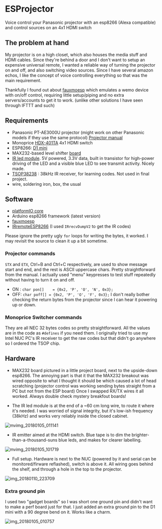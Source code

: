 # ESProjector
Voice control your Panasonic projector with an esp8266 (Alexa compatible) and control sources on an 4x1 HDMI switch

## The problem at hand
My projector is on a high closet, which also houses the media stuff and HDMI cables. Since they're behind a door and I don't want to setup an expensive universal remote, I wanted a reliable way of turning the projector on and off, and also switching video sources.
Since I have several amazon echos, I like the concept of voice controlling everything so that was the main requirement. 

Thankfully I found out about [fauxmoesp] which emulates a wemo device with on/off control, requiring little setup/piping and no extra servers/accounts to get it to work. (unlike other solutions I have seen through IFTTT and such)

## Requirements
* Panasonic PT-AE3000U projector (might work on other Panasonic models if they use the same protocol) [Projector manual][controlspec]
* Monoprice [HDX-401TA][hdmiswitch] 4x1 HDMI switch
* ESP8266: [D1 mini][d1mini]
* MAX232-based level shifter [board][rs232]
* [IR led module][irmodule]. 5V powered, 3.3V data, built in transistor for high-power driving of the LED and a visible blue LED to see transmit activity. Nicely made.
* [TSOP38238][tsop] : 38kHz IR receiver, for learning codes. Not used in final project.
* wire, soldering iron, box, the usual

## Software
* [platformIO core][piocore]
* Arduino esp8266 framework (latest version)
* [fauxmoesp]
* [IRremoteESP8266][irremote] (I used `IRrecvDumpV2` to get the IR codes)

Please ignore the pretty ugly `for` loops for writing the bytes, it worked. I may revisit the source to clean it up a bit sometime.

### Projector commands
`STX` and `ETX`, Ctrl+B and Ctrl+C respectively, are used to show message start and end, and the rest is ASCII uppercase chars. Pretty straightforward from the manual. I actually used "menu" keypresses to test stuff repeatedly without having to turn it on and off.
* ON : `char pon[]    = {0x2, 'P', 'O', 'N', 0x3};`
* OFF: `char poff[] = {0x2, 'P', 'O', 'F', 0x3};`
I don't really bother checking the return bytes from the projector since I can hear it powering up or down.

### Monoprice Switcher commands
They are all NEC 32 bytes codes so pretty straightforward. All the values are in the code as `#defines` if you need them. I originally tried to use my Intel NUC PC's IR receiver to get the raw codes but that didn't go anywhere so I ordered the TSOP chip.

## Hardware
- MAX232 board pictured in a little project board, next to the upside-down esp8266. The annoying part is that it that the MAX232 breakout was wired opposite to what I thought it should be which caused a lot of head scratching (projector control was working sending bytes straight from a PC but not from the ESP board) Once I swapped RX/TX wires it all worked. Always double check mystery breakfout boards!

- The IR led module is at the end of a ~60 cm long wire, to route it where it's needed. I was worried of signal integrity, but it's low-ish frequency (38kHz) and works very reliably inside the closed cabinet.

![mvimg_20180105_011141](https://user-images.githubusercontent.com/11471500/34757449-188e5d96-f586-11e7-9d6b-f21c1c85773b.jpg)

- IR emitter aimed at the HDMI switch. Blue tape is to dim the brighter-than-a-thousand-suns blue leds, and makes for clearer labelling. 

![mvimg_20180105_101719](https://user-images.githubusercontent.com/11471500/34757745-2ae277c8-f588-11e7-8af2-44cf7f94f5cf.jpg)

- Full setup. Hardware is next to the NUC (powered by it and serial can be monitored/firware reflashed), switch is above it. All wiring goes behind the shelf, and through a hole in the top to the projector.

![img_20180110_223709](https://user-images.githubusercontent.com/11471500/34811732-288416a6-f657-11e7-8e77-c1b21e1a309d.jpg)

### Extra ground pin
I used two "gadget boards" so I was short one ground pin and didn't want to make a perf board just for that. I just added an extra ground pin to the D1 mini with a 90 degree bend on it. Works like a charm.

![img_20180105_010757](https://user-images.githubusercontent.com/11471500/34757563-ed5fc636-f586-11e7-976f-eda03e1e835f.jpg)

[piocore]: http://platformio.org/get-started/cli
[controlspec]: http://pdfstream.manualsonline.com/9/9176fcb0-11f1-412d-8ffe-7b7810664a2b.pdf
[irremote]: https://github.com/markszabo/IRremoteESP8266
[fauxmoesp]: https://bitbucket.org/xoseperez/fauxmoesp
[hdmiswitch]: https://www.monoprice.com/product?p_id=5557
[rs232]: https://www.ebay.com/itm/201579248241
[d1mini]: https://www.ebay.com/itm/172646774462
[irmodule]: https://www.ebay.com/itm/Infrared-Transmitter-Module-IR-Infrared-Sensor-LED-Indicate-For-Arduino-SLM/132243573356
[tsop]: https://www.ebay.com/itm/2x-TSOP38238-Remote-control-receiver-infrared-receiver-head-Photoelectric-switch/292101297804

